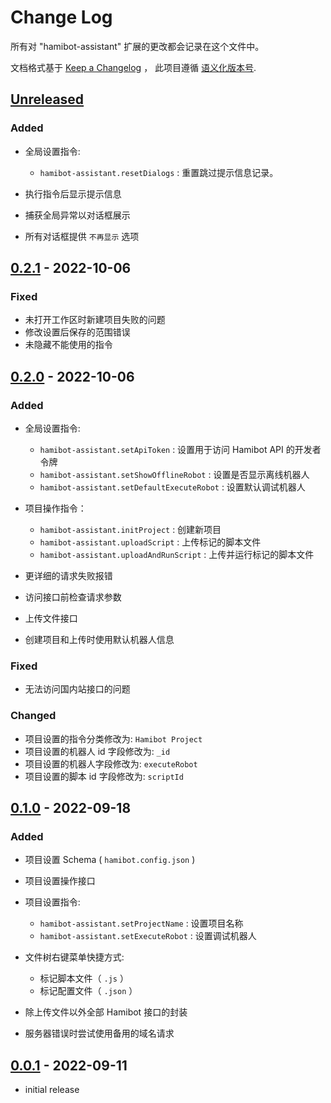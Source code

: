 # Change Log

所有对 "hamibot-assistant" 扩展的更改都会记录在这个文件中。

文档格式基于 [Keep a Changelog] ，
此项目遵循 [语义化版本号].

## [Unreleased]

### Added

- 全局设置指令:

  - `hamibot-assistant.resetDialogs` : 重置跳过提示信息记录。

- 执行指令后显示提示信息
- 捕获全局异常以对话框展示
- 所有对话框提供 `不再显示` 选项

## [0.2.1] - 2022-10-06

### Fixed

- 未打开工作区时新建项目失败的问题
- 修改设置后保存的范围错误
- 未隐藏不能使用的指令

## [0.2.0] - 2022-10-06

### Added

- 全局设置指令:

  - `hamibot-assistant.setApiToken` : 设置用于访问 Hamibot API 的开发者令牌
  - `hamibot-assistant.setShowOfflineRobot` : 设置是否显示离线机器人
  - `hamibot-assistant.setDefaultExecuteRobot` : 设置默认调试机器人

- 项目操作指令：

  - `hamibot-assistant.initProject` : 创建新项目
  - `hamibot-assistant.uploadScript` : 上传标记的脚本文件
  - `hamibot-assistant.uploadAndRunScript` : 上传并运行标记的脚本文件

- 更详细的请求失败报错
- 访问接口前检查请求参数
- 上传文件接口
- 创建项目和上传时使用默认机器人信息

### Fixed

- 无法访问国内站接口的问题

### Changed

- 项目设置的指令分类修改为: `Hamibot Project`
- 项目设置的机器人 id 字段修改为: `_id`
- 项目设置的机器人字段修改为: `executeRobot`
- 项目设置的脚本 id 字段修改为: `scriptId`

## [0.1.0] - 2022-09-18

### Added

- 项目设置 Schema ( `hamibot.config.json` )
- 项目设置操作接口
- 项目设置指令:

  - `hamibot-assistant.setProjectName` : 设置项目名称
  - `hamibot-assistant.setExecuteRobot` : 设置调试机器人

- 文件树右键菜单快捷方式:

  - 标记脚本文件（ `.js` ）
  - 标记配置文件（ `.json` ）

- 除上传文件以外全部 Hamibot 接口的封装
- 服务器错误时尝试使用备用的域名请求

## [0.0.1] - 2022-09-11

- initial release

<!-- Links -->
[keep a changelog]: https://keepachangelog.com/en/1.0.0/
[语义化版本号]: https://semver.org/spec/v2.0.0.html

<!-- Versions -->
[unreleased]: https://github.com/batu1579/hamibot-assistant/compare/v0.2.0...HEAD
[0.2.1]: https://github.com/batu1579/hamibot-assistant/compare/v0.2.0..v0.2.1
[0.2.0]: https://github.com/batu1579/hamibot-assistant/compare/v0.0.1..v0.2.0
[0.1.0]: https://github.com/batu1579/hamibot-assistant/compare/v0.0.1..v0.1.0
[0.0.1]: https://github.com/batu1579/hamibot-assistant/releases/tag/v0.0.1
